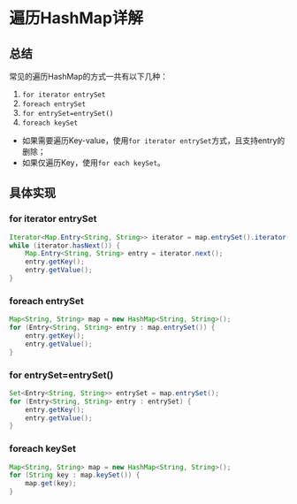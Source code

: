 # 遍历HashMap详解

## 总结

常见的遍历HashMap的方式一共有以下几种：

1. `for iterator entrySet`
2. `foreach entrySet`
3. `for entrySet=entrySet()`
4. `foreach keySet`

- 如果需要遍历Key-value，使用`for iterator entrySet`方式，且支持entry的删除；
- 如果仅遍历Key，使用`for each keySet`。

## 具体实现

### for iterator entrySet

```java
Iterator<Map.Entry<String, String>> iterator = map.entrySet().iterator();
while (iterator.hasNext()) {
    Map.Entry<String, String> entry = iterator.next();
    entry.getKey();
    entry.getValue();
}
```

### foreach entrySet

```java
Map<String, String> map = new HashMap<String, String>();
for (Entry<String, String> entry : map.entrySet()) {
    entry.getKey();
    entry.getValue();
}
```

### for entrySet=entrySet()

```java
Set<Entry<String, String>> entrySet = map.entrySet();
for (Entry<String, String> entry : entrySet) {
    entry.getKey();
    entry.getValue();
}
```

### foreach keySet

```java
Map<String, String> map = new HashMap<String, String>();
for (String key : map.keySet()) {
    map.get(key);
}
```